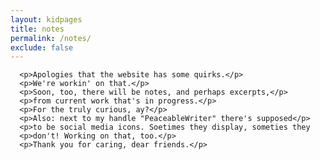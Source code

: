 ```yaml
---
layout: kidpages
title: notes
permalink: /notes/
exclude: false
---
```

<div class="container">
 

      <p>Apologies that the website has some quirks.</p>
      <p>We're workin' on that.</p>
      <p>Soon, too, there will be notes, and perhaps excerpts,</p> 
      <p>from current work that's in progress.</p>
      <p>For the truly curious, ay?</p>
      <p>Also: next to my handle "PeaceableWriter" there's supposed</p>
      <p>to be social media icons. Soetimes they display, someties they
      <p>don't! Working on that, too.</p>
      <p>Thank you for caring, dear friends.</p>

         
    
</div>